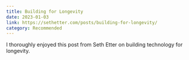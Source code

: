 ```yaml
---
title: Building for Longevity
date: 2023-01-03
link: https://sethetter.com/posts/building-for-longevity/
category: Recommended
---
```

I thoroughly enjoyed this post from Seth Etter on building technology for longevity.
